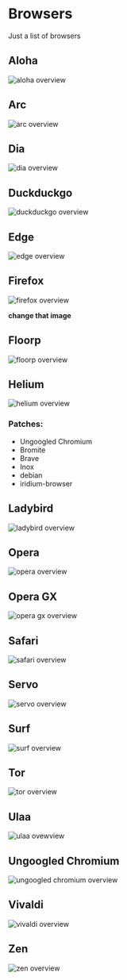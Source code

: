 # Browsers
Just a list of browsers

## Aloha

![aloha overview](./images/aloha/image1.png)

## Arc

![arc overview](./images/arc/image2.png)

## Dia

![dia overview](./images/dia/image7.png)

## Duckduckgo

![duckduckgo overview](./images/duckduckgo/image3.png)

## Edge

![edge overview](./images/edge/image7.png)

## Firefox

![firefox overview](./images/firefox/image4.png)

__change that image__

## Floorp

![floorp overview](./images/floorp/image5.png)

## Helium

![helium overview](./images/helium/image_4.png)

### Patches:

- Ungoogled Chromium
- Bromite
- Brave
- Inox
- debian
- iridium-browser

## Ladybird

![ladybird overview](./images/ladybird/image1.png)

## Opera

![opera overview](./images/opera/image4.png)

## Opera GX

![opera gx overview](./images/opera_gx/image2.png)

## Safari

![safari overview](./images/safari/image1.png)

## Servo

![servo overview](./images/servo/image5.png)

## Surf

![surf overview](./images/surf/image1.png)

## Tor

![tor overview](./images/tor/image1.png)

## Ulaa

![ulaa ovewview](./images/ulaa/image1.png)

## Ungoogled Chromium

![ungoogled chromium overview](./images/ungoogled_chromium/image2.png)

## Vivaldi

![vivaldi overview](./images/vivaldi/image4.png)

## Zen

![zen overview](./images/zen/image1.png)